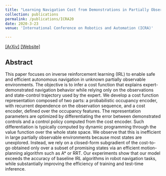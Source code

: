 ```yaml
---
title: "Learning Navigation Cost from Demonstrations in Partially Observable Environments"
collection: publications
permalink: /publications/ICRA20
date: 2020-3-23
venue: 'International Conference on Robotics and Automation (ICRA)'

---
```

[[ArXiv]](https://arxiv.org/abs/2002.11637)
[[Website]](https://tianyudwang.github.io/lnc/)


## Abstract
This paper focuses on inverse reinforcement learning (IRL) to enable safe and efficient autonomous navigation in unknown partially observable environments. The objective is to infer a cost function that explains expert-demonstrated navigation behavior while relying only on the observations and state-control trajectory used by the expert. We develop a cost function representation composed of two parts: a probabilistic occupancy encoder, with recurrent dependence on the observation sequence, and a cost encoder, defined over the occupancy features. The representation parameters are optimized by differentiating the error between demonstrated controls and a control policy computed from the cost encoder. Such differentiation is typically computed by dynamic programming through the value function over the whole state space. We observe that this is inefficient in large partially observable environments because most states are unexplored. Instead, we rely on a closed-form subgradient of the cost-to-go obtained only over a subset of promising states via an efficient motion-planning algorithm such as A* or RRT. Our experiments show that our model exceeds the accuracy of baseline IRL algorithms in robot navigation tasks, while substantially improving the efficiency of training and test-time inference. 